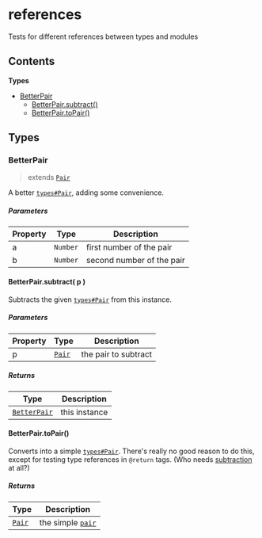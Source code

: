 
# <a id="references"></a>references

Tests for different references between types and modules

## Contents

**Types**

- [BetterPair](#BetterPair)
  - [BetterPair.subtract()](#BetterPair.subtract)
  - [BetterPair.toPair()](#BetterPair.toPair)

## Types

### <a id="BetterPair"></a>BetterPair

> extends [`Pair`](types.md#Pair)

A better [`types#Pair`](types.md#Pair), adding some convenience.

##### Parameters

| Property | Type | Description |
| -------- | ---- | ----------- |
| a | `Number` |  first number of the pair |
| b | `Number` |  second number of the pair |

#### <a id="BetterPair.subtract"></a>BetterPair.subtract( p )

Subtracts the given [`types#Pair`](types.md#Pair) from this instance.

##### Parameters

| Property | Type | Description |
| -------- | ---- | ----------- |
| p | [`Pair`](types.md#Pair) |  the pair to subtract |

##### Returns

| Type | Description |
| ---- | ----------- |
| [`BetterPair`](#BetterPair) |  this instance |

#### <a id="BetterPair.toPair"></a>BetterPair.toPair()

Converts into a simple [`types#Pair`](types.md#Pair). There's really no good reason to do this, except for testing
type references in `@return` tags. (Who needs [subtraction](#Pair.subtraction) at all?)

##### Returns

| Type | Description |
| ---- | ----------- |
| [`Pair`](types.md#Pair) |  the simple [`pair`](types.md#Pair) |
